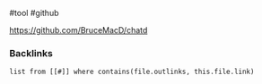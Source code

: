 #tool #github 

https://github.com/BruceMacD/chatd


### Backlinks
```dataview 
list from [[#]] where contains(file.outlinks, this.file.link)
```

